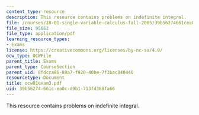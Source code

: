 ```yaml
---
content_type: resource
description: This resource contains problems on indefinite integral.
file: /courses/18-01-single-variable-calculus-fall-2005/39b56274661cea0cd9b1713fd368fa66_ocw01exam3.pdf
file_size: 95662
file_type: application/pdf
learning_resource_types:
- Exams
license: https://creativecommons.org/licenses/by-nc-sa/4.0/
ocw_type: OCWFile
parent_title: Exams
parent_type: CourseSection
parent_uid: 8fdcca86-88a7-f920-40be-7f3bac840440
resourcetype: Document
title: ocw01exam3.pdf
uid: 39b56274-661c-ea0c-d9b1-713fd368fa66
---
```

This resource contains problems on indefinite integral.